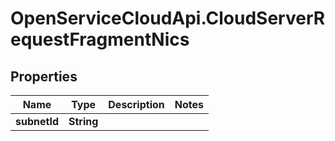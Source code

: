 # OpenServiceCloudApi.CloudServerRequestFragmentNics

## Properties

Name | Type | Description | Notes
------------ | ------------- | ------------- | -------------
**subnetId** | **String** |  | 


